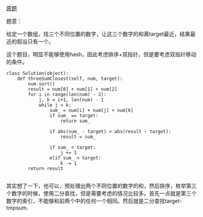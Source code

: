 [原题](https://leetcode.com/problems/3sum-closest/)


题意：

给定一个数组，找三个不同位置的数字，让这三个数字的和离target最近，结果最近的假设只有一个。


这个题目，明显不能够使用hash，因此考虑排序+双指针，但是要考虑双指针移动的条件。

```
class Solution(object):
    def threeSumClosest(self, num, target):
        num.sort()
        result = num[0] + num[1] + num[2]
        for i in range(len(num) - 2):
            j, k = i+1, len(num) - 1
            while j < k:
                sum_ = num[i] + num[j] + num[k]
                if sum_ == target:
                    return sum_
                
                if abs(sum_ - target) < abs(result - target):
                    result = sum_
                
                if sum_ < target:
                    j += 1
                elif sum_ > target:
                    k -= 1
        return result
        
```

其实想了一下，也可以，预处理出两个不同位置的数字的和，然后排序，枚举第三个数字的时候，使用二分查找，但是需要考虑的情况比较多。首先一点就是第三个数字的索引，不能够和前两个中的任何一个相同。然后就是二分查找target-tmpsum.